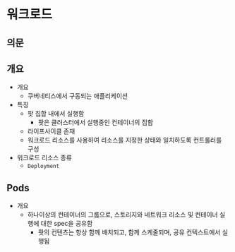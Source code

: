 # 워크로드

## 의문

## 개요

- 개요
  - 쿠버네티스에서 구동되는 애플리케이션
- 특징
  - 팟 집합 내에서 실행함
    - 팟은 클러스터에서 실행중인 컨테이너의 집합
  - 라이프사이클 존재
  - 워크로드 리소스를 사용하여 리소스를 지정한 상태와 일치하도록 컨트롤러를 구성
- 워크로드 리소스 종류
  - `Deployment`

## Pods

- 개요
  - 하나이상의 컨테이너의 그룹으로, 스토리지와 네트워크 리소스 및 컨테이너 실행에 대한 spec을 공유함
    - 팟의 컨텐츠는 항상 함께 배치되고, 함께 스케줄되며, 공유 컨텍스트에서 실행됨
